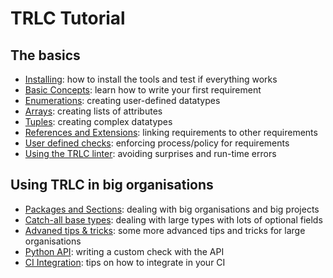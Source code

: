 # TRLC Tutorial

## The basics

* [Installing](TUTORIAL-INSTALL.md): how to install the tools and test
  if everything works
* [Basic Concepts](TUTORIAL-BASIC.md): learn how to write your first
  requirement
* [Enumerations](TUTORIAL-ENUM.md): creating user-defined datatypes
* [Arrays](TUTORIAL-ARRAYS.md): creating lists of attributes
* [Tuples](TUTORIAL-TUPLES.md): creating complex datatypes
* [References and Extensions](TUTORIAL-ADVANCED.md): linking
  requirements to other requirements
* [User defined checks](TUTORIAL-CHECKS.md): enforcing process/policy
  for requirements
* [Using the TRLC linter](TUTORIAL-LINT.md): avoiding surprises and
  run-time errors

## Using TRLC in big organisations

* [Packages and Sections](TUTORIAL-PACKAGE.md): dealing with big
  organisations and big projects
* [Catch-all base types](TUTORIAL-OPTIONAL-BASE.md): dealing with
  large types with lots of optional fields
* [Advaned tips & tricks](TUTORIAL-ADVANCED-TYPES.md): some more
  advanced tips and tricks for large organisations
* [Python API](TUTORIAL-API.md): writing a custom check with the API
* [CI Integration](TUTORIAL-CI.md): tips on how to integrate in your CI

